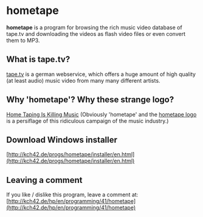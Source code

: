 hometape
========

**hometape** is a program for browsing the rich music video database of tape.tv and downloading the videos as flash video files or even convert them to MP3.

What is tape.tv?
----------------

[tape.tv](http://tape.tv) is a german webservice, which offers a huge amount of high quality (at least audio) music video from many many different artists.

Why 'hometape'? Why these strange logo?
---------------------------------------

[Home Taping Is Killing Music](http://en.wikipedia.org/wiki/Home_Taping_Is_Killing_Music)
(Obviously 'hometape' and the [hometape logo](http://kch42.de/progs/hometape/installer/hometape_slogan.png) is a persiflage of this ridiculous campaign of the music industry.)

Download Windows installer
--------------------------

[http://kch42.de/progs/hometape/installer/en.html](http://kch42.de/progs/hometape/installer/en.html)

Leaving a comment
-----------------

If you like / dislike this program, leave a comment at:
[http://kch42.de/hp/en/programming/41/hometape](http://kch42.de/hp/en/programming/41/hometape)

